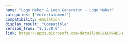 ```yaml
---
name: "Logo Maker & Logo Generator - Logo Maker"
categories: ['entertainment']
compatibility: emulation
display_result: "Compatible"
version_from: "1.1.28.0"
link: https://apps.microsoft.com/detail/9NGCGDNG4BSH
---
```

